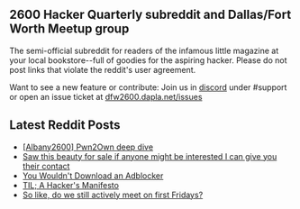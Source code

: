 ## 2600 Hacker Quarterly subreddit and Dallas/Fort Worth Meetup group
The semi-official subreddit for readers of the infamous little magazine at your local bookstore--full of goodies for the aspiring hacker. Please do not post links that violate the reddit's user agreement.

Want to see a new feature or contribute: 
Join us in [discord](https://dfw2600.dapla.net/chat) under #support or open an issue ticket at [dfw2600.dapla.net/issues](https://dfw2600.dapla.net/issues)

## Latest Reddit Posts
<!-- BLOG-POST-LIST:START -->
- [[Albany2600] Pwn2Own deep dive](https://www.reddit.com/r/2600/comments/1913aqv/albany2600_pwn2own_deep_dive/)
- [Saw this beauty for sale if anyone might be interested I can give you their contact](https://www.reddit.com/r/2600/comments/190cfcd/saw_this_beauty_for_sale_if_anyone_might_be/)
- [You Wouldn't Download an Adblocker](https://www.reddit.com/r/2600/comments/190081i/you_wouldnt_download_an_adblocker/)
- [TIL; A Hacker's Manifesto](https://www.reddit.com/r/2600/comments/18zz81v/til_a_hackers_manifesto/)
- [So like, do we still actively meet on first Fridays?](https://www.reddit.com/r/2600/comments/18zpn3b/so_like_do_we_still_actively_meet_on_first_fridays/)
<!-- BLOG-POST-LIST:END -->
